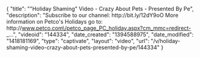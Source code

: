{
    "title": "\"Holiday Shaming\" Video - Crazy About Pets - Presented By Pe",
    "description": "Subscribe to our channel: http:\/\/bit.ly\/12dY9oO More information on Petco's Holidays go to: http:\/\/www.petco.com\/petco_page_PC_holiday.aspx?cm_mmc=redirect-_...",
    "videoid": "144334",
    "date_created": "1394588975",
    "date_modified": "1418181169",
    "type": "captivate",
    "layout": "video",
    "url": "\/v\/holiday-shaming-video-crazy-about-pets-presented-by-pe\/144334"
}